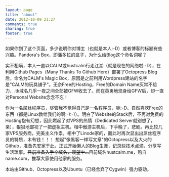 ```yaml
---
layout: page
title: "about"
date: 2012-10-09 21:27
comments: true
sharing: true
footer: true
---
```

如果你到了这个页面，多少说明你对博主（也就是本人:-D）或者博客的标题有些兴趣。Pandora's Box，即潘多拉的盒子，为什么给Blog这个命名词呢？

实不相瞒，本人一直以CALM或hustcalm行走江湖（就是现在的网络啦:-D），在利用Github Pages（Many Thanks To Github Here）部署了Octopress Blog后，命名为CALM's Magic Box，原因是之前利用Wordpress建站的名字是"CALM的玩具铺子"。无奈Free的Hosting，Free的Domain Name灰常不给力，.tk域名几乎一夜之间全部被GFW收去了。而在英勇地现身给GFW后，却一直对Personal Website念念不忘！

作为一名屌丝程序员，尽管我不觉得自己是一名程序员，呃:-D。自然喜欢Free的东西（都是Linux教给我们的啊:-):-)）。明白了Website的Stack后，不再对免费的Hosting抱有幻想，因此燃起了对VPS的热情（Dedicated Server就别想了，亲），狠狠地鄙视了一把虚拟主机。相中傲游主机后，下手晚了，悲剧。再比较几家VPS服务商，完美主义作祟，相中了Linode家的，而此时再次显出出屌丝程序员的特质，木有钱！！！
 想起"像黑客一样写文章"的Octopress以及大火的Github，准备先安家于此，正式开始懒人的Blog生涯，记录些技术点滴，分享写生活琐事。<del>目前准备入手个域名，观望中...</del>目前域名hustcalm.me，购自name.com，推荐大家使用他家的服务。

本站由Github、Octopress以及Ubuntu（已经舍弃了Cygwin）强力驱动。

